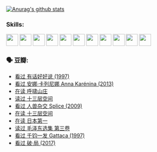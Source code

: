 
[![Anurag's github stats](https://github-readme-stats.vercel.app/api?username=w940853815)](https://github.com/anuraghazra/github-readme-stats)

### Skills:

<code><img height="32" src="https://cdn.jsdelivr.net/npm/simple-icons@v5/icons/python.svg"></code>
<code><img height="32" src="https://cdn.jsdelivr.net/npm/simple-icons@v5/icons/javascript.svg"></code>
<code><img height="32" src="https://cdn.jsdelivr.net/npm/simple-icons@v5/icons/django.svg"></code>
<code><img height="32" src="https://cdn.jsdelivr.net/npm/simple-icons@v5/icons/flask.svg"></code>
<code><img height="32" src="https://cdn.jsdelivr.net/npm/simple-icons@v5/icons/vuetify.svg"></code>
<code><img height="32" src="https://cdn.jsdelivr.net/npm/simple-icons@v5/icons/git.svg"></code>
<code><img height="32" src="https://cdn.jsdelivr.net/npm/simple-icons@v5/icons/docker.svg"></code>
<code><img height="32" src="https://cdn.jsdelivr.net/npm/simple-icons@v5/icons/postgresql.svg"></code>
<code><img height="32" src="https://cdn.jsdelivr.net/npm/simple-icons@v5/icons/elasticsearch.svg"></code>
<code><img height="32" src="https://cdn.jsdelivr.net/npm/simple-icons@v5/icons/macos.svg"></code>
<code><img height="32" src="https://cdn.jsdelivr.net/npm/simple-icons@v5/icons/linux.svg"></code>

### 🗣 豆瓣:

<!-- DOUBAN-ACTIVITIES:START -->
- [看过 有话好好说‎ (1997)](https://www.douban.com/people/136069238/status/3709833172/?_i=41126228)
- [看过 安娜·卡列尼娜 Anna Karénina‎ (2013)](https://www.douban.com/people/136069238/status/3708942010/?_i=41126228)
- [在读 呼啸山庄](https://www.douban.com/people/136069238/status/3701626992/?_i=41126228)
- [读过 十三层空间](https://www.douban.com/people/136069238/status/3700755247/?_i=41126228)
- [看过 人兽杂交 Splice‎ (2009)](https://www.douban.com/people/136069238/status/3700243036/?_i=41126228)
- [在读 十三层空间](https://www.douban.com/people/136069238/status/3695060207/?_i=41126228)
- [在读 日本第一](https://www.douban.com/people/136069238/status/3694074189/?_i=41126228)
- [读过 毛泽东选集 第三卷](https://www.douban.com/people/136069238/status/3693765677/?_i=41126228)
- [看过 千钧一发 Gattaca‎ (1997)](https://www.douban.com/people/136069238/status/3693596409/?_i=41126228)
- [看过 破·局‎ (2017)](https://www.douban.com/people/136069238/status/3692455583/?_i=41126228)
<!-- DOUBAN-ACTIVITIES:END -->
<!--
**w940853815/w940853815** is a ✨ _special_ ✨ repository because its `README.md` (this file) appears on your GitHub profile.

Here are some ideas to get you started:

- 🔭 I’m currently working on ...
- 🌱 I’m currently learning ...
- 👯 I’m looking to collaborate on ...
- 🤔 I’m looking for help with ...
- 💬 Ask me about ...
- 📫 How to reach me: ...
- 😄 Pronouns: ...
- ⚡ Fun fact: ...
-->
